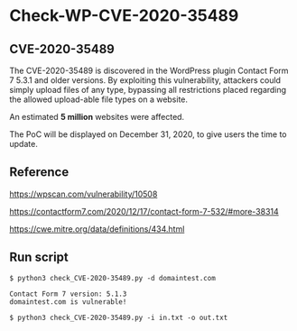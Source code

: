 # Check-WP-CVE-2020-35489

## CVE-2020-35489
The CVE-2020-35489 is discovered in the WordPress plugin Contact Form 7 5.3.1 and older versions. By exploiting this vulnerability, attackers could simply upload files of any type, bypassing all restrictions placed regarding the allowed upload-able file types on a website.

An estimated **5 million** websites were affected.

The PoC will be displayed on December 31, 2020, to give users the time to update.

## Reference
https://wpscan.com/vulnerability/10508

https://contactform7.com/2020/12/17/contact-form-7-532/#more-38314

https://cwe.mitre.org/data/definitions/434.html

## Run script
```
$ python3 check_CVE-2020-35489.py -d domaintest.com

Contact Form 7 version: 5.1.3
domaintest.com is vulnerable!
```

```
$ python3 check_CVE-2020-35489.py -i in.txt -o out.txt
```